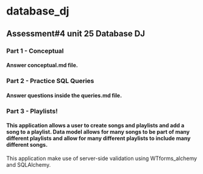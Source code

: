 # database_dj
## Assessment#4 unit 25 Database DJ
### Part 1 - Conceptual
#### Answer conceptual.md file.

### Part 2 - Practice SQL Queries
#### Answer questions inside the queries.md file.

### Part 3 - Playlists!
#### This application allows a user to create songs and playlists and add a song to a playlist. Data model allows for many songs to be part of many different playlists and allow for many different playlists to include many different songs.
This application make use of server-side validation using WTforms_alchemy and SQLAlchemy.
